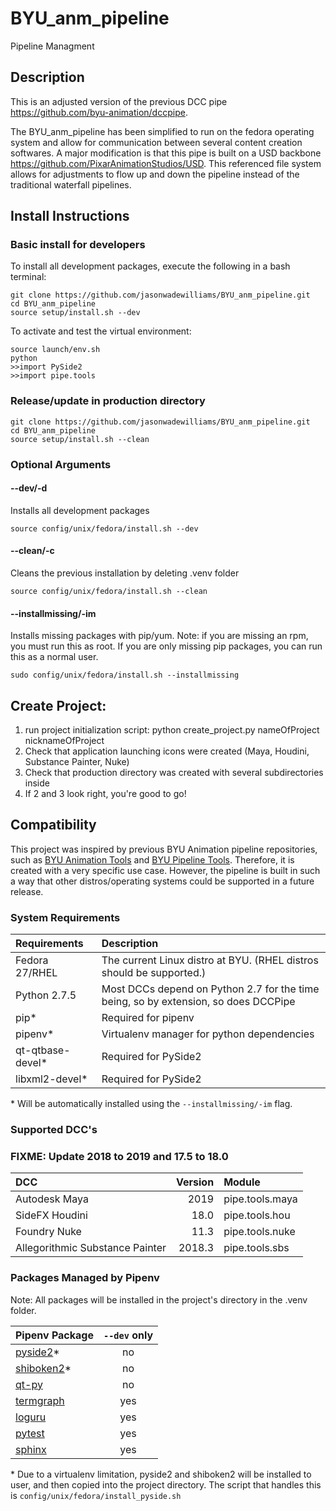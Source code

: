 # BYU_anm_pipeline
Pipeline Managment

## Description
This is an adjusted version of the previous DCC pipe https://github.com/byu-animation/dccpipe.  

The BYU_anm_pipeline has been simplified to run on the fedora operating system and allow for communication between several content creation softwares.  A major modification is that this pipe is built on a USD backbone https://github.com/PixarAnimationStudios/USD.  This referenced file system allows for adjustments to flow up and down the pipeline instead of the traditional waterfall pipelines.

## Install Instructions
### Basic install for developers
To install all development packages, execute the following in a bash terminal:
```
git clone https://github.com/jasonwadewilliams/BYU_anm_pipeline.git
cd BYU_anm_pipeline
source setup/install.sh --dev
```
To activate and test the virtual environment:
```
source launch/env.sh
python
>>import PySide2
>>import pipe.tools
```

### Release/update in production directory
```
git clone https://github.com/jasonwadewilliams/BYU_anm_pipeline.git
cd BYU_anm_pipeline
source setup/install.sh --clean
```

### Optional Arguments
#### --dev/-d
Installs all development packages
```
source config/unix/fedora/install.sh --dev
```

#### --clean/-c
Cleans the previous installation by deleting .venv folder
```
source config/unix/fedora/install.sh --clean
```

#### --installmissing/-im
Installs missing packages with pip/yum. Note: if you are missing an rpm, you must run this as root. If you are only missing pip packages, you can run this as a normal user.
```
sudo config/unix/fedora/install.sh --installmissing
```

## Create Project:
1. run project initialization script:
    python create_project.py nameOfProject nicknameOfProject
2. Check that application launching icons were created (Maya, Houdini, Substance Painter, Nuke)
3. Check that production directory was created with several subdirectories inside
4. If 2 and 3 look right, you're good to go!


## Compatibility
This project was inspired by previous BYU Animation pipeline repositories, such as [BYU Animation Tools](https://github.com/byu-animation/byu-animation-tools) and [BYU Pipeline Tools](https://github.com/byu-animation/byu-pipeline-tools). Therefore, it is created with a very specific use case. However, the pipeline is built in such a way that other distros/operating systems could be supported in a future release.

### System Requirements

| Requirements    | Description                                                                         |
|:----------------|:------------------------------------------------------------------------------------|
| Fedora 27/RHEL  | The current Linux distro at BYU. (RHEL distros should be supported.)                |
| Python 2.7.5    | Most DCCs depend on Python 2.7 for the time being, so by extension, so does DCCPipe |
| pip*            | Required for pipenv                                                                 |
| pipenv*         | Virtualenv manager for python dependencies                                          |                                 
| qt-qtbase-devel*| Required for PySide2                                                                |
| libxml2-devel*  | Required for PySide2                                                                |

\* Will be automatically installed using the `--installmissing/-im` flag.

### Supported DCC's
### FIXME: Update 2018 to 2019 and 17.5 to 18.0

| DCC                             | Version | Module          |
|:--------------------------------|--------:|:----------------|
| Autodesk Maya                   | 2019    | pipe.tools.maya |
| SideFX Houdini                  | 18.0    | pipe.tools.hou  |
| Foundry Nuke                    | 11.3    | pipe.tools.nuke |
| Allegorithmic Substance Painter | 2018.3  | pipe.tools.sbs  |

### Packages Managed by Pipenv
Note: All packages will be installed in the project's directory in the .venv folder.

| Pipenv Package | `--dev` only |
|:---------------|:----------:|
| [pyside2](https://pypi.org/project/PySide2/)*      | no |
| [shiboken2](https://pypi.org/project/shiboken2/)*  | no |
| [qt-py](https://github.com/mottosso/Qt.py)         | no |
| [termgraph](https://github.com/mkaz/termgraph)     | yes |
| [loguru](https://github.com/Delgan/loguru)         | yes |
| [pytest](https://github.com/pytest-dev/pytest)     | yes |
| [sphinx](https://github.com/sphinx-doc/sphinx)     | yes |

\* Due to a virtualenv limitation, pyside2 and shiboken2 will be installed to user, and then copied into the project directory. The script that handles this is `config/unix/fedora/install_pyside.sh`
